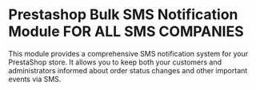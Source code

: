 # Prestashop Bulk SMS Notification Module FOR ALL SMS COMPANIES
 This module provides a comprehensive SMS notification system for your PrestaShop store. It allows you to keep both your customers and administrators informed about order status changes and other important events via SMS.
